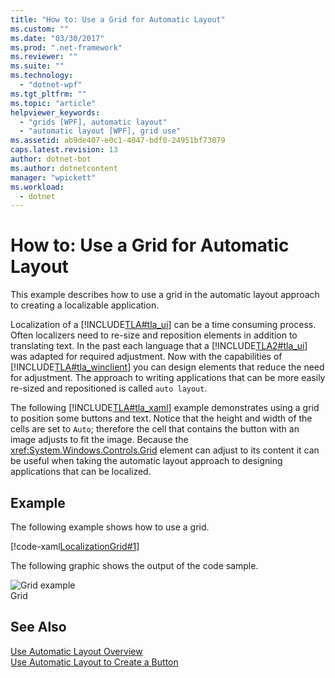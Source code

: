 ```yaml
---
title: "How to: Use a Grid for Automatic Layout"
ms.custom: ""
ms.date: "03/30/2017"
ms.prod: ".net-framework"
ms.reviewer: ""
ms.suite: ""
ms.technology: 
  - "dotnet-wpf"
ms.tgt_pltfrm: ""
ms.topic: "article"
helpviewer_keywords: 
  - "grids [WPF], automatic layout"
  - "automatic layout [WPF], grid use"
ms.assetid: ab9de407-e0c1-4047-bdf0-24951bf73879
caps.latest.revision: 13
author: dotnet-bot
ms.author: dotnetcontent
manager: "wpickett"
ms.workload: 
  - dotnet
---
```

# How to: Use a Grid for Automatic Layout
This example describes how to use a grid in the automatic layout approach to creating a localizable application.  
  
 Localization of a [!INCLUDE[TLA#tla_ui](../../../../includes/tlasharptla-ui-md.md)] can be a time consuming process. Often localizers need to re-size and reposition elements in addition to translating text. In the past each language that a [!INCLUDE[TLA2#tla_ui](../../../../includes/tla2sharptla-ui-md.md)] was adapted for required adjustment. Now with the capabilities of [!INCLUDE[TLA#tla_winclient](../../../../includes/tlasharptla-winclient-md.md)] you can design elements that reduce the need for adjustment. The approach to writing applications that can be more easily re-sized and repositioned is called `auto layout`.  
  
 The following [!INCLUDE[TLA#tla_xaml](../../../../includes/tlasharptla-xaml-md.md)] example demonstrates using a grid to position some buttons and text. Notice that the height and width of the cells are set to `Auto`; therefore the cell that contains the button with an image adjusts to fit the image. Because the <xref:System.Windows.Controls.Grid> element can adjust to its content it can be useful when taking the automatic layout approach to designing applications that can be localized.  
  
## Example  
 The following example shows how to use a grid.  
  
 [!code-xaml[LocalizationGrid#1](../../../../samples/snippets/csharp/VS_Snippets_Wpf/LocalizationGrid/CS/Pane1.xaml#1)]  
  
 The following graphic shows the output of the code sample.  
  
 ![Grid example](../../../../docs/framework/wpf/advanced/media/glob-grid.png "glob_grid")  
Grid  
  
## See Also  
 [Use Automatic Layout Overview](../../../../docs/framework/wpf/advanced/use-automatic-layout-overview.md)  
 [Use Automatic Layout to Create a Button](../../../../docs/framework/wpf/advanced/how-to-use-automatic-layout-to-create-a-button.md)

